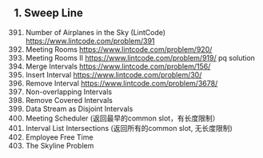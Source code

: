 ## 1. Sweep Line
391. Number of Airplanes in the Sky (LintCode)
https://www.lintcode.com/problem/391
252. Meeting Rooms
https://www.lintcode.com/problem/920/
253. Meeting Rooms II
https://www.lintcode.com/problem/919/
pq solution
56. Merge Intervals
https://www.lintcode.com/problem/156/
57. Insert Interval
https://www.lintcode.com/problem/30/
1272. Remove Interval
https://www.lintcode.com/problem/3678/
435. Non-overlapping Intervals
1288. Remove Covered Intervals
352. Data Stream as Disjoint Intervals
1229. Meeting Scheduler (返回最早的common slot，有长度限制）
986. Interval List Intersections (返回所有的common slot, 无长度限制)
759. Employee Free Time
218. The Skyline Problem

```

```
